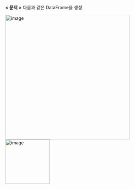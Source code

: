 **< 문제 >**
다음과 같은 DataFrame을 생성

<img width="392" alt="image" src="https://user-images.githubusercontent.com/87634136/175972403-a82cca31-cc9b-4522-a7a4-5472b6895533.png">

<img width="140" alt="image" src="https://user-images.githubusercontent.com/87634136/175972450-b791a78e-3d13-4179-95b8-b63632050c33.png">
